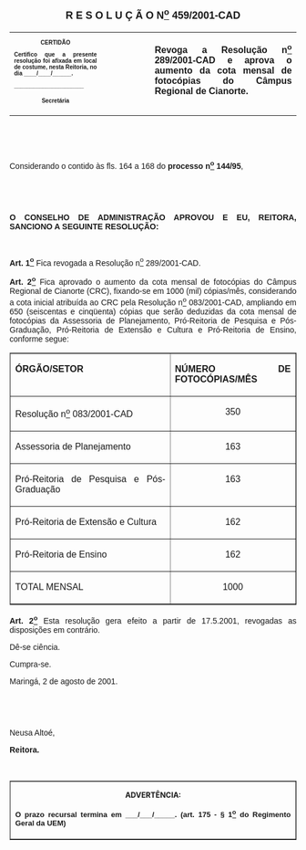 <BODY>

<B><FONT FACE="Arial" SIZE=4><P ALIGN="CENTER"><A NAME="_Toc445798786"></P>
<P ALIGN="CENTER">R E S O L U &Ccedil; &Atilde; O  N<U><SUP>o</U></SUP>  459/2001-CAD</P>
</B></FONT><FONT FACE="Arial"><P ALIGN="JUSTIFY"></P></FONT>
<TABLE CELLSPACING=0 BORDER=0 CELLPADDING=7 WIDTH=612>
<TR><TD WIDTH="32%" VALIGN="TOP">
<B><FONT FACE="Arial" SIZE=1><P ALIGN="CENTER">CERTID&Atilde;O</P>
<P ALIGN="JUSTIFY">   Certifico que a presente resolu&ccedil;&atilde;o foi afixada em local de costume, nesta Reitoria, no dia ____/____/______.</P>
<P ALIGN="JUSTIFY"></P>
<P ALIGN="JUSTIFY">______________________</P>
<P ALIGN="CENTER">Secret&aacute;ria</B></FONT></TD>
<TD WIDTH="17%" VALIGN="TOP">&nbsp;</TD>
<TD WIDTH="51%" VALIGN="TOP">
<B><FONT FACE="Arial"><P ALIGN="JUSTIFY">Revoga a Resolu&ccedil;&atilde;o n<U><SUP>o</U></SUP> 289/2001-CAD e aprova o aumento da cota mensal de fotoc&oacute;pias do C&acirc;mpus Regional de Cianorte.</B></FONT></TD>
</TR>
</TABLE>

<FONT FACE="Arial"><P ALIGN="JUSTIFY"></P>
<P ALIGN="JUSTIFY">&nbsp;</P>
<P ALIGN="JUSTIFY">&nbsp;</P>
<P ALIGN="JUSTIFY">&#9;Considerando o contido &agrave;s fls. 164 a 168 do <B>processo n<U><SUP>o</U></SUP> 144/95</B>,</P>
<P ALIGN="JUSTIFY"></P>
<P ALIGN="JUSTIFY">&nbsp;</P>
<P ALIGN="JUSTIFY">&nbsp;</P>
<B><P ALIGN="JUSTIFY">O CONSELHO DE ADMINISTRA&Ccedil;&Atilde;O APROVOU E EU, REITORA, SANCIONO A SEGUINTE RESOLU&Ccedil;&Atilde;O:</P>
</B><P ALIGN="JUSTIFY"></P>
<P ALIGN="JUSTIFY">&nbsp;</P>
<P ALIGN="JUSTIFY">&#9;<B>Art. 1<U><SUP>o</U></SUP> </B>Fica revogada a Resolu&ccedil;&atilde;o n<U><SUP>o</U></SUP> 289/2001-CAD.</P>
<B><P ALIGN="JUSTIFY">Art. 2<U><SUP>o</B></U></SUP> Fica aprovado o aumento da cota mensal de fotoc&oacute;pias do C&acirc;mpus Regional de Cianorte (CRC), fixando-se em 1000 (mil) c&oacute;pias/m&ecirc;s, considerando a cota inicial atribu&iacute;da ao CRC pela Resolu&ccedil;&atilde;o n<U><SUP>o</U></SUP> 083/2001-CAD, ampliando em 650 (seiscentas e cinq&uuml;enta) c&oacute;pias que ser&atilde;o deduzidas da cota mensal de fotoc&oacute;pias da Assessoria de Planejamento, Pr&oacute;-Reitoria de Pesquisa e P&oacute;s-Gradua&ccedil;&atilde;o, Pr&oacute;-Reitoria de Extens&atilde;o e Cultura e Pr&oacute;-Reitoria de Ensino, conforme segue:</P></FONT>
<P ALIGN="RIGHT"><TABLE BORDER CELLSPACING=1 CELLPADDING=4 WIDTH=595>
<TR><TD WIDTH="56%" VALIGN="TOP">
<B><FONT FACE="Arial"><P ALIGN="JUSTIFY">&Oacute;RG&Atilde;O/SETOR</B></FONT></TD>
<TD WIDTH="44%" VALIGN="TOP">
<B><FONT FACE="Arial"><P ALIGN="JUSTIFY">N&Uacute;MERO DE FOTOC&Oacute;PIAS/M&Ecirc;S</B></FONT></TD>
</TR>
<TR><TD WIDTH="56%" VALIGN="TOP">
<FONT FACE="Arial"><P ALIGN="JUSTIFY">Resolu&ccedil;&atilde;o n<U><SUP>o</U></SUP> 083/2001-CAD</FONT></TD>
<TD WIDTH="44%" VALIGN="TOP">
<FONT FACE="Arial"><P ALIGN="CENTER">350</FONT></TD>
</TR>
<TR><TD WIDTH="56%" VALIGN="TOP">
<FONT FACE="Arial"><P ALIGN="JUSTIFY">Assessoria de Planejamento</FONT></TD>
<TD WIDTH="44%" VALIGN="TOP">
<FONT FACE="Arial"><P ALIGN="CENTER">163</FONT></TD>
</TR>
<TR><TD WIDTH="56%" VALIGN="TOP">
<FONT FACE="Arial"><P ALIGN="JUSTIFY">Pr&oacute;-Reitoria de Pesquisa e P&oacute;s-Gradua&ccedil;&atilde;o</FONT></TD>
<TD WIDTH="44%" VALIGN="TOP">
<FONT FACE="Arial"><P ALIGN="CENTER">163</FONT></TD>
</TR>
<TR><TD WIDTH="56%" VALIGN="TOP">
<FONT FACE="Arial"><P ALIGN="JUSTIFY">Pr&oacute;-Reitoria de Extens&atilde;o e Cultura</FONT></TD>
<TD WIDTH="44%" VALIGN="TOP">
<FONT FACE="Arial"><P ALIGN="CENTER">162</FONT></TD>
</TR>
<TR><TD WIDTH="56%" VALIGN="TOP">
<FONT FACE="Arial"><P ALIGN="JUSTIFY">Pr&oacute;-Reitoria de Ensino</FONT></TD>
<TD WIDTH="44%" VALIGN="TOP">
<FONT FACE="Arial"><P ALIGN="CENTER">162</FONT></TD>
</TR>
<TR><TD WIDTH="56%" VALIGN="TOP">
<FONT FACE="Arial"><P ALIGN="JUSTIFY">TOTAL MENSAL</FONT></TD>
<TD WIDTH="44%" VALIGN="TOP">
<FONT FACE="Arial"><P ALIGN="CENTER">1000</FONT></TD>
</TR>
</TABLE>
</P>

<B><FONT FACE="Arial"><P ALIGN="JUSTIFY">Art. 2<U><SUP>o</U></SUP> </B>Esta resolu&ccedil;&atilde;o gera efeito a partir de 17.5.2001, revogadas as disposi&ccedil;&otilde;es em contr&aacute;rio.</P>
<P ALIGN="JUSTIFY">&#9;D&ecirc;-se ci&ecirc;ncia.</P>
<P ALIGN="JUSTIFY">&#9;Cumpra-se.</P>
<P ALIGN="JUSTIFY">Maring&aacute;, 2 de agosto de 2001.</P>
<P ALIGN="JUSTIFY"></P>
<P ALIGN="JUSTIFY">&nbsp;</P>
<P ALIGN="JUSTIFY">&nbsp;</P>
<P ALIGN="JUSTIFY">Neusa Alto&eacute;,</P>
<B><P ALIGN="JUSTIFY">Reitora.</P>
</B><P ALIGN="JUSTIFY"></P>
<P ALIGN="JUSTIFY">&nbsp;</P></FONT>
<TABLE BORDER CELLSPACING=1 CELLPADDING=4 WIDTH=207>
<TR><TD VALIGN="TOP">
<B><FONT SIZE=2><P ALIGN="CENTER">ADVERT&Ecirc;NCIA:</P>
</FONT><FONT FACE="Arial" SIZE=2><P ALIGN="JUSTIFY">O prazo recursal termina em ___/___/_____. (art. 175 - § 1<U><SUP>o</U></SUP> do Regimento Geral da UEM)</B></FONT></TD>
</TR>
</TABLE>

<FONT SIZE=2><P></A></P></FONT></BODY>
